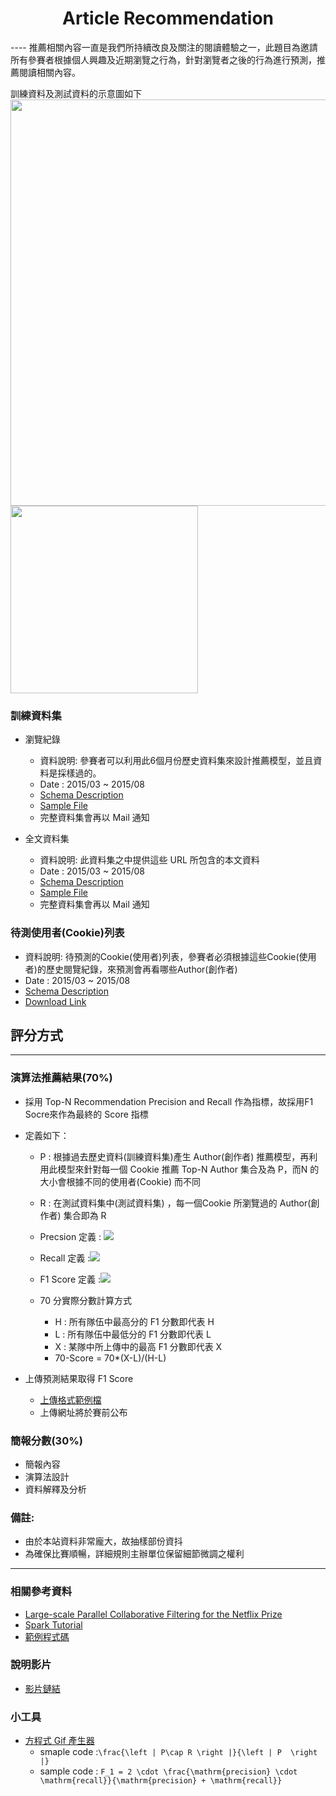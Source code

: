 <center><h1>Article Recommendation</h1></center>
----
推薦相關內容一直是我們所持續改良及關注的閱讀體驗之一，此題目為邀請所有參賽者根據個人興趣及近期瀏覽之行為，針對瀏覽者之後的行為進行預測，推薦閱讀相關內容。

訓練資料及測試資料的示意圖如下
<img width="650px" src="https://docs.google.com/drawings/d/1e1epVxq0VRVJmy2DG5TBdUp8u3ZeyK2dwSkSQch2qgc/pub?w=851&amp;h=440" />
<br>
<img width="300px" src="https://docs.google.com/drawings/d/1elJJ538OAcm3gxfyVoSoVU__1D-FQwRty1NrxmRqdR0/pub?w=455&h=100" />

### 訓練資料集
* 瀏覽紀錄
	* 資料說明: 參賽者可以利用此6個月份歷史資料集來設計推薦模型，並且資料是採樣過的。
	* Date : 2015/03 ~ 2015/08
	* [Schema Description](training_data_schema.md)
	* [Sample File](./data/sample_training.json)
	* 完整資料集會再以 Mail 通知

* 全文資料集
	* 資料說明: 此資料集之中提供這些 URL 所包含的本文資料
	* Date : 2015/03 ~ 2015/08
	* [Schema Description](article_data_schema.md)
	* [Sample File](./data/sample_article.json)
	* 完整資料集會再以 Mail 通知

### 待測使用者(Cookie)列表 
* 資料說明: 待預測的Cookie(使用者)列表，參賽者必須根據這些Cookie(使用者)的歷史閱覽紀錄，來預測會再看哪些Author(創作者)
* Date : 2015/03 ~ 2015/08
* [Schema Description](testing_data_schema.md)
* [Download Link](./data/testing.json)

## 評分方式
----
### 演算法推薦結果(70%)
* 採用 Top-N Recommendation Precision and Recall 作為指標，故採用F1 Socre來作為最終的 Score 指標
* 定義如下：
	* P : 根據過去歷史資料(訓練資料集)產生 Author(創作者) 推薦模型，再利用此模型來針對每一個 Cookie 推薦 Top-N Author 集合及為 P，而N 的大小會根據不同的使用者(Cookie) 而不同
	* R : 在測試資料集中(測試資料集) ，每一個Cookie 所瀏覽過的 Author(創作者) 集合即為 R 
	* Precsion 定義 : <img src='https://latex.codecogs.com/gif.latex?%5Cfrac%7B%5Cleft%20%7C%20P%5Ccap%20R%20%5Cright%20%7C%7D%7B%5Cleft%20%7C%20P%20%5Cright%20%7C%7D'>

	* Recall 定義 :<img src='https://latex.codecogs.com/gif.latex?%5Cfrac%7B%5Cleft%20%7C%20P%5Ccap%20R%20%5Cright%20%7C%7D%7B%5Cleft%20%7C%20R%20%5Cright%20%7C%7D'>

	* F1 Score 定義 :<img src='https://latex.codecogs.com/gif.latex?F_1%20%3D%202000*%20%5Ccdot%20%5Cfrac%7B%5Cmathrm%7Bprecision%7D%20%5Ccdot%20%5Cmathrm%7Brecall%7D%7D%7B%5Cmathrm%7Bprecision%7D%20&plus;%20%5Cmathrm%7Brecall%7D%7D'>
	
	* 70 分實際分數計算方式
		* H : 所有隊伍中最高分的 F1 分數即代表 H 
		* L : 所有隊伍中最低分的 F1 分數即代表 L
		* X : 某隊中所上傳中的最高 F1 分數即代表 X
		* 70-Score = 70*(X-L)/(H-L)

* 上傳預測結果取得 F1 Score
	* [上傳格式範例檔](https://github.com/pixnet/pix-recommendation/blob/master/data/sample_submit.json)
	* 上傳網址將於賽前公布

### 簡報分數(30%)
* 簡報內容
* 演算法設計
* 資料解釋及分析


### 備註:
* 由於本站資料非常龐大，故抽樣部份資抖
* 為確保比賽順暢，詳細規則主辦單位保留細節微調之權利

----
### 相關參考資料
* [Large-scale Parallel Collaborative Filtering for
the Netflix Prize](http://www.grappa.univ-lille3.fr/~mary/cours/stats/centrale/reco/paper/MatrixFactorizationALS.pdf)
* [Spark Tutorial](http://spark.apache.org/docs/latest/mllib-collaborative-filtering.html#examples)
* [範例程式碼](http://www.pixnet.net)

### 說明影片
- [影片鏈結](https://youtu.be/mQz6lIZHwkA?t=15m14s)

### 小工具
* [方程式 Gif 產生器](https://www.codecogs.com/latex/eqneditor.php)
    * smaple code :`\frac{\left | P\cap R \right |}{\left | P  \right |}`
    * sample code : `F_1 = 2 \cdot \frac{\mathrm{precision} \cdot \mathrm{recall}}{\mathrm{precision} + \mathrm{recall}}`







